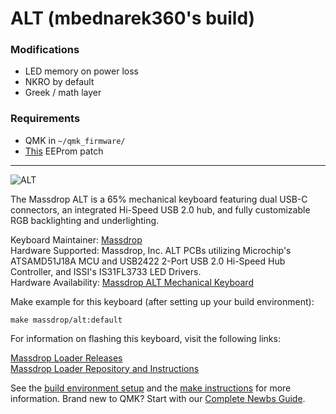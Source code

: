 # ALT (mbednarek360's build)
### Modifications
- LED memory on power loss
- NKRO by default 
- Greek / math layer

### Requirements
- QMK in `~/qmk_firmware/`
- [This](https://github.com/ottobonn/qmk_firmware/blob/ea1ea011d82f731dda9e02675097cfa20c88e5ce/tmk_core/common/arm_atsam/eeprom.c) EEProm patch 

---

![ALT](https://massdrop-s3.imgix.net/product-images/alt-keyboard/FP/WNxwR19gTua3nxiiQWP3_AI7B3311%20copy%20page.jpg?auto=format&fm=jpg&fit=max&w=700&h=467&dpr=1&q=80)

The Massdrop ALT is a 65% mechanical keyboard featuring dual USB-C connectors, an integrated Hi-Speed USB 2.0 hub, and fully customizable RGB backlighting and underlighting.

Keyboard Maintainer: [Massdrop](https://github.com/massdrop)  
Hardware Supported: Massdrop, Inc. ALT PCBs utilizing Microchip's ATSAMD51J18A MCU and USB2422 2-Port USB 2.0 Hi-Speed Hub Controller, and ISSI's IS31FL3733 LED Drivers.  
Hardware Availability: [Massdrop ALT Mechanical Keyboard](https://www.massdrop.com/buy/massdrop-alt-mechanical-keyboard)

Make example for this keyboard (after setting up your build environment):

    make massdrop/alt:default

For information on flashing this keyboard, visit the following links:

[Massdrop Loader Releases](https://github.com/Massdrop/mdloader/releases)  
[Massdrop Loader Repository and Instructions](https://github.com/Massdrop/mdloader)

See the [build environment setup](https://docs.qmk.fm/#/getting_started_build_tools) and the [make instructions](https://docs.qmk.fm/#/getting_started_make_guide) for more information. Brand new to QMK? Start with our [Complete Newbs Guide](https://docs.qmk.fm/#/newbs).
